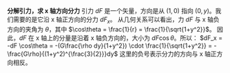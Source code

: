   **分解引力，求 x 轴方向分力**
    引力 $dF$ 是一个矢量，方向是从 $(1, 0)$ 指向 $(0, y)$。我们需要的是它沿 x 轴正方向的分力 $dF_x$。
    从几何关系可以看出，力 $dF$ 与 x 轴负方向的夹角为 $\theta$，其中 $\cos\theta = \frac{1}{r} = \frac{1}{\sqrt{1+y^2}}$。
    因此，$dF$ 在 x 轴上的分量是沿着 x 轴负方向的，大小为 $dF \cos\theta$。所以：
    $dF_x = -dF \cos\theta = -(G\frac{\rho dy}{1+y^2}) \cdot \frac{1}{\sqrt{1+y^2}} = -\frac{G\rho}{(1+y^2)^{\frac{3}{2}}}dy$
    这里的负号表示分力的方向与 x 轴正方向相反。
